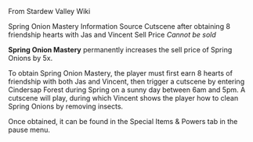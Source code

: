 From Stardew Valley Wiki

Spring Onion Mastery Information Source Cutscene after obtaining 8 friendship hearts with Jas and Vincent Sell Price *Cannot be sold*

**Spring Onion Mastery** permanently increases the sell price of Spring Onions by 5x.

To obtain Spring Onion Mastery, the player must first earn 8 hearts of friendship with both Jas and Vincent, then trigger a cutscene by entering Cindersap Forest during Spring on a sunny day between 6am and 5pm. A cutscene will play, during which Vincent shows the player how to clean Spring Onions by removing insects.

Once obtained, it can be found in the Special Items &amp; Powers tab in the pause menu.
